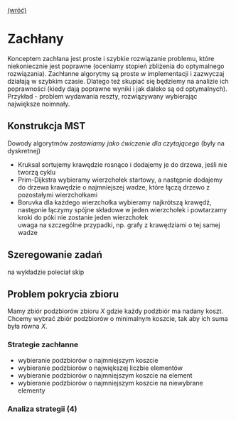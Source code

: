 [(wróć)](../)

# Zachłany
Konceptem zachłana jest proste i szybkie rozwiązanie problemu, które niekoniecznie jest poprawne (oceniamy stopień zbliżenia do optymalnego rozwiązania). Zachłanne algorytmy są proste w implementacji i zazwyczaj działają w szybkim czasie. Dlatego też skupiać się będziemy na analizie ich poprawności (kiedy dają poprawne wyniki i jak daleko są od optymalnych).  
Przykład - problem wydawania reszty, rozwiązywany wybierając największe noimnały.  

## Konstrukcja MST
Dowody algorytmów _zostawiamy jako ćwiczenie dla czytającego_ (były na dyskretnej)  
* Kruksal
sortujemy krawędzie rosnąco i dodajemy je do drzewa, jeśli nie tworzą cyklu
* Prim-Dijkstra
wybieramy wierzchołek startowy, a następnie dodajemy do drzewa krawędzie o najmniejszej wadze, które łączą drzewo z pozostałymi wierzchołkami
* Boruvka
dla każdego wierzchołka wybieramy najkrótszą krawędź, następnie łączymy spójne składowe w jeden wierzchołek i powtarzamy kroki do póki nie zostanie jeden wierzchołek  
uwaga na szczególne przypadki, np. grafy z krawędziami o tej samej wadze  

## Szeregowanie zadań
<!-- TODO -->
na wykładzie poleciał skip

## Problem pokrycia zbioru
Mamy zbiór podzbiorów zbioru _X_ gdzie każdy podzbiór ma nadany koszt. Chcemy wybrać zbiór podzbiorów o minimalnym koszcie, tak aby ich suma była równa _X_.

### Strategie zachłanne
* wybieranie podzbiorów o najmniejszym koszcie
* wybieranie podzbiorów o największej liczbie elementów
* wybieranie podzbiorów o najmniejszym koszcie na element
* wybieranie podzbiorów o najmniejszym koszcie na niewybrane elementy

### Analiza strategii (4)
<!-- TODO -->


